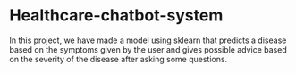 # Healthcare-chatbot-system
In this project, we have made a model using sklearn that predicts a disease based on the symptoms given by the user and gives possible advice based on the severity of the disease after asking some questions.
